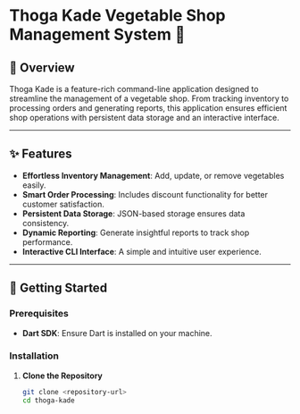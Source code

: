 # Thoga Kade Vegetable Shop Management System 🌱

## 🛒 Overview

Thoga Kade is a feature-rich command-line application designed to streamline the management of a vegetable shop. From tracking inventory to processing orders and generating reports, this application ensures efficient shop operations with persistent data storage and an interactive interface.

---

## ✨ Features

-   **Effortless Inventory Management**: Add, update, or remove vegetables easily.
-   **Smart Order Processing**: Includes discount functionality for better customer satisfaction.
-   **Persistent Data Storage**: JSON-based storage ensures data consistency.
-   **Dynamic Reporting**: Generate insightful reports to track shop performance.
-   **Interactive CLI Interface**: A simple and intuitive user experience.

---

## 🚀 Getting Started

### Prerequisites

-   **Dart SDK**: Ensure Dart is installed on your machine.

### Installation

1. **Clone the Repository**
    ```bash
    git clone <repository-url>
    cd thoga-kade
    ```
